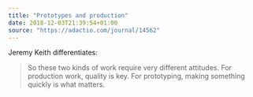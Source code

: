 ```yaml
---
title: "Prototypes and production"
date: 2018-12-03T21:39:54+01:00
source: "https://adactio.com/journal/14562"
---
```


Jeremy Keith differentiates:

> So these two kinds of work require very different attitudes. For production work, quality is key. For prototyping, making something quickly is what matters.
